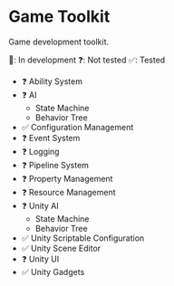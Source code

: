 # Game Toolkit

Game development toolkit.

🚧: In development
❓: Not tested
✅: Tested

- ❓ Ability System
- ❓ AI
  - State Machine
  - Behavior Tree
- ✅ Configuration Management
- ❓ Event System
- ❓ Logging
- ❓ Pipeline System
- ❓ Property Management
- ❓ Resource Management
- ❓ Unity AI
  - State Machine
  - Behavior Tree
- ✅ Unity Scriptable Configuration
- ✅ Unity Scene Editor
- ❓ Unity UI
- ✅ Unity Gadgets